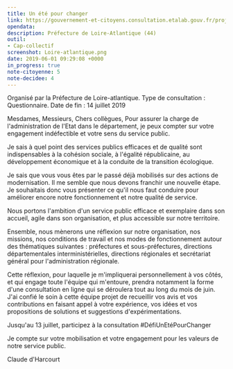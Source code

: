 ```yaml
---
title: Un été pour changer
link: https://gouvernement-et-citoyens.consultation.etalab.gouv.fr/project/un-ete-pour-changer/questionnaire/questionnaire
opendata: 
description: Préfecture de Loire-Atlantique (44)
outil:
- Cap-collectif
screenshot: Loire-atlantique.png
date: 2019-06-01 09:29:08 +0000
in_progress: true
note-citoyenne: 5
note-decidee: 4
---
```


Organisé par la Préfecture de Loire-atlantique. Type de consultation : Questionnaire. 
Date de fin : 14 juillet 2019

Mesdames, Messieurs,
Chers collègues,
Pour assurer la charge de l'administration de l'Etat dans le département, je peux compter sur votre engagement indéfectible et votre sens du service public.

Je sais à quel point des services publics efficaces et de qualité sont indispensables à la cohésion sociale, à l'égalité républicaine, au développement économique et à la conduite de la transition écologique.

Je sais que vous vous êtes par le passé déjà mobilisés sur des actions de modernisation. Il me semble que nous devons franchir une nouvelle étape. Je souhaitais donc vous présenter ce qu'il nous faut conduire pour améliorer encore notre fonctionnement et notre qualité de service.

Nous portons l'ambition d'un service public efficace et exemplaire dans son accueil, agile dans son organisation, et plus accessible sur notre territoire.

Ensemble, nous mènerons une réflexion sur notre organisation, nos missions, nos conditions de travail et nos modes de fonctionnement autour des thématiques suivantes : préfectures et sous-préfectures, directions départementales interministérielles, directions régionales et secrétariat général pour l'administration régionale.

Cette réflexion, pour laquelle je m'impliquerai personnellement à vos côtés, et qui engage toute l'équipe qui m'entoure, prendra notamment la forme d'une consultation en ligne qui se déroulera tout au long du mois de juin. J'ai confié le soin à cette équipe projet de recueillir vos avis et vos contributions en faisant appel à votre expérience, vos idées et vos propositions de solutions et suggestions d'expérimentations.

Jusqu'au 13 juillet, participez à la consultation #DéfiUnEtéPourChanger

Je compte sur votre mobilisation et votre engagement pour les valeurs de notre service public.

Claude d'Harcourt
